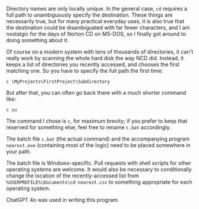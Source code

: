 Directory names are only locally unique. In the general case, `cd` requires a full path to unambiguously specify the destination. These things are necessarily true, but for many practical everyday uses, it is also true that the destination could be disambiguated with far fewer characters, and I am nostalgic for the days of Norton CD on MS-DOS, so I finally got around to doing something about it.

Of course on a modern system with tens of thousands of directories, it can't really work by scanning the whole hard disk the way NCD did. Instead, it keeps a list of directories you recently accessed, and chooses the first matching one. So you have to specify the full path the first time:

`c \MyProjects\FirstProject\Subdirectory`

But after that, you can often go back there with a much shorter command like:

`c su`

The command I chose is `c`, for maximum brevity; if you prefer to keep that reserved for something else, feel free to rename `c.bat` accordingly.

The batch file `c.bat` (the actual command) and the accompanying program `nearest.exe` (containing most of the logic) need to be placed somewhere in your path.

The batch file is Windows-specific. Pull requests with shell scripts for other operating systems are welcome. It would also be necessary to conditionally change the location of the recently-accessed list from `%USERPROFILE%\Documents\cd-nearest.csv` to something appropriate for each operating system.

ChatGPT 4o was used in writing this program.
